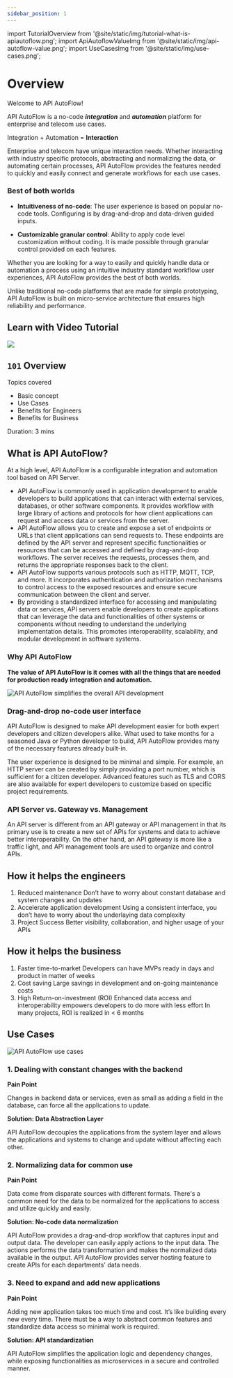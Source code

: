 ```yaml
---
sidebar_position: 1
---
```


import TutorialOverview from '@site/static/img/tutorial-what-is-apiautoflow.png';
import ApiAutoflowValueImg from '@site/static/img/api-autoflow-value.png';
import UseCasesImg from '@site/static/img/use-cases.png';

# Overview

Welcome to API AutoFlow!



API AutoFlow is a no-code **_integration_** and **_automation_** platform for enterprise and telecom use cases.

<div class="hero shadow--lw padding-vert--sm margin-vert--lg">
  <div class="container">
    <p class="hero__subtitle">
    Integration + Automation = <strong>Interaction</strong></p>
  </div>
</div>

Enterprise and telecom have unique interaction needs.  Whether interacting with industry specific protocols, abstracting and normalizing the data, or automating certain processes, API AutoFlow provides the features needed to quickly and easily connect and generate workflows for each use cases.

### Best of both worlds

- **Intuitiveness of no-code**: The user experience is based on popular no-code tools. Configuring is by drag-and-drop and data-driven guided inputs.

- **Customizable granular control**: Ability to apply code level customization without coding. It is made possible through granular control provided on each features. 


Whether you are looking for a way to easily and quickly handle data or automation a process using an intuitive industry standard workflow user experiences, API AutoFlow provides the best of both worlds.

Unlike traditional no-code platforms that are made for simple prototyping, API AutoFlow is built on micro-service architecture that ensures high reliability and performance.  


## Learn with Video Tutorial

<div class="videoBlock">
    <div class="videoLeft">
        <div class="videoWrapper">
            <a href="../../Tutorial/#101-what-is-api-autoflow"><img src={TutorialOverview} /></a>
        </div>
    </div>
    <div class="videoRight">
        <div class="videoText">
            <h2><code>101</code> Overview</h2>
            <p>Topics covered</p>
                <ul>
                    <li>Basic concept</li>
                    <li>Use Cases</li>
                    <li>Benefits for Engineers</li>
                    <li>Benefits for Business</li>
                </ul>
            <p>Duration:  3 mins</p>
        </div>
    </div>
    <div class="videoClearer"></div>
</div>

## What is API AutoFlow?

At a high level, API AutoFlow is a configurable integration and automation tool based on API Server.

- API AutoFlow is commonly used in application development to enable developers to build applications that can interact with external services, databases, or other software components. It provides workflow with large library of actions and protocols for how client applications can request and access data or services from the server.
- API AutoFlow allows you to create and expose a set of endpoints or URLs that client applications can send requests to. These endpoints are defined by the API server and represent specific functionalities or resources that can be accessed and defined by drag-and-drop workflows. The server receives the requests, processes them, and returns the appropriate responses back to the client.
- API AutoFlow supports various protocols such as HTTP, MQTT, TCP, and more. It incorporates authentication and authorization mechanisms to control access to the exposed resources and ensure secure communication between the client and server.
- By providing a standardized interface for accessing and manipulating data or services, API servers enable developers to create applications that can leverage the data and functionalities of other systems or components without needing to understand the underlying implementation details. This promotes interoperability, scalability, and modular development in software systems.

### Why API AutoFlow
**The value of API AutoFlow is it comes with all the things that are needed for production ready integration and automation.**

<div style={{width: 100 + '%', textAlign: 'center'}}>
    <img src={ApiAutoflowValueImg} alt="API AutoFlow simplifies the overall API development" style={{ maxWidth: 30 + 'em' }} />
</div>

### Drag-and-drop no-code user interface

API AutoFlow is designed to make API development easier for both expert developers and citizen developers alike. What used to take months for a seasoned Java or Python developer to build, API AutoFlow provides many of the necessary features already built-in.

The user experience is designed to be minimal and simple. For example, an HTTP server can be created by simply providing a port number, which is sufficient for a citizen developer. Advanced features such as TLS and CORS are also available for expert developers to customize based on specific project requirements.

### API Server vs. Gateway vs. Management

An API server is different from an API gateway or API management in that its primary use is to create a new set of APIs for systems and data to achieve better interoperability. On the other hand, an API gateway is more like a traffic light, and API management tools are used to organize and control APIs.

## How it helps the engineers

1. Reduced maintenance
Don’t have to worry about constant database and system changes and updates
2. Accelerate application development
Using a consistent interface, you don’t have to worry about the underlaying data complexity
3. Project Success
Better visibility, collaboration, and higher usage of your APIs

## How it helps the business

1. Faster time-to-market
Developers can have MVPs ready in days and product in matter of weeks
2. Cost saving
Large savings in development and on-going maintenance costs
3. High Return-on-investment (ROI)
Enhanced data access and interoperability empowers developers to do more with less effort
In many projects, ROI is realized in &lt; 6 months

## Use Cases

<div style={{width: 100 + '%', textAlign: 'center'}}>
    <img src={UseCasesImg} alt="API AutoFlow use cases"/>
</div>

### 1. Dealing with constant changes with the backend

**Pain Point**

Changes in backend data or services, even as small as adding a field in the database, can force all the applications to update.

**Solution: Data Abstraction Layer**

API AutoFlow decouples the applications from the system layer and allows the applications and systems to change and update without affecting each other.


### 2. Normalizing data for common use

**Pain Point**

Data come from disparate sources with different formats.  There's a common need for the data to be normalized for the applications to access and utilize quickly and easily.

**Solution: No-code data normalization**

API AutoFlow provides a drag-and-drop workflow that captures input and output data.  The developer can easily apply actions to the input data.  The actions performs the data transformation and makes the normalized data available in the output.  API AutoFlow provides server hosting feature to create APIs for each departments' data needs.

### 3. Need to expand and add new applications

**Pain Point**

Adding new application takes too much time and cost.  It’s like building every new every time.  There must be a way to abstract common features and standardize data access so minimal work is required.

**Solution: API standardization**

API AutoFlow simplifies the application logic and dependency changes, while exposing functionalities as microservices in a secure and controlled manner.
